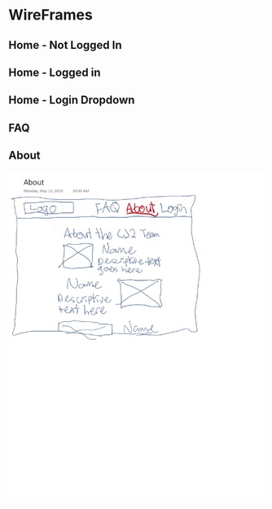 # WireFrames
## Home - Not Logged In
<object data="https://slack-files.com/T039KG69K-FJANA6C6N-9ddc452c61" type="application/pdf" width="700px" height="700px"></object>

## Home - Logged in
<object data="https://drive.google.com/open?id=17f9xKtaWDztKpeaa8HBTkFjvsdLJlnKZ/view" type="application/pdf" width="700px" height="700px"></object>

## Home - Login Dropdown
<object data="https://slack-files.com/T039KG69K-FJANAKX0A-809b40ad41" type="application/pdf" width="700px" height="700px"></object>

## FAQ
<object data="https://slack-files.com/T039KG69K-FJN5HNW4Q-d9d7784f39" type="application/pdf" width="700px" height="700px"></object>

## About
<img src="https://github.com/cj2-site/cj2_frontend/blob/master/wireframes/About.jpg" />
